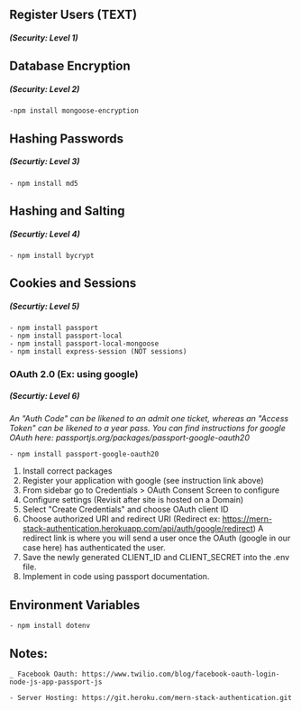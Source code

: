 ## Register Users (TEXT)
##### _(Security: Level 1)_

## Database Encryption 
##### _(Security: Level 2)_
    -npm install mongoose-encryption

## Hashing Passwords
##### _(Securtiy: Level 3)_
    - npm install md5

## Hashing and Salting 
##### _(Securtiy: Level 4)_
    - npm install bycrypt

## Cookies and Sessions
##### _(Securtiy: Level 5)_
    - npm install passport
    - npm install passport-local
    - npm install passport-local-mongoose
    - npm install express-session (NOT sessions)

### OAuth 2.0 (Ex: using google) 
##### _(Securtiy: Level 6)_
_An "Auth Code" can be likened to an admit one ticket, whereas an "Access Token" can be likened to a year pass. You can find instructions for google OAuth here:  passportjs.org/packages/passport-google-oauth20_

    - npm install passport-google-oauth20

1. Install correct packages
2. Register your application with google (see instruction link above)
3. From sidebar go to Credentials > OAuth Consent Screen to configure
4. Configure settings (Revisit after site is hosted on a Domain)
5. Select "Create Credentials" and choose OAuth client ID
6. Choose authorized URI and redirect URI (Redirect ex: https://mern-stack-authentication.herokuapp.com/api/auth/google/redirect) A redirect link is where you will send a user once the OAuth (google in our case here) has authenticated the user.
7. Save the newly generated CLIENT_ID and CLIENT_SECRET into the .env file.
8. Implement in code using passport documentation.

## Environment Variables
    - npm install dotenv

## Notes:
    _ Facebook Oauth: https://www.twilio.com/blog/facebook-oauth-login-node-js-app-passport-js

    - Server Hosting: https://git.heroku.com/mern-stack-authentication.git
